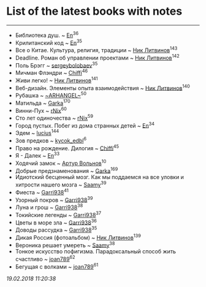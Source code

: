 # List of the latest books with notes
---

* Библиотека душ. ~ [En](users/333/333646551-vkontakte)<sup>36</sup>
* Крилитанский код ~ [En](users/333/333646551-vkontakte)<sup>35</sup>
* Все о Китае. Культура, религия, традиции ~ [Ник Литвинов](users/241/241974816-vkontakte)<sup>143</sup>
* Deadline. Роман об управлении проектами ~ [Ник Литвинов](users/241/241974816-vkontakte)<sup>142</sup>
* Поль Брэгг ~ [sergeybolobaev](users/112/112205967961310617540-google)<sup>35</sup>
* Мичман Флэндри ~ [Chiffi](users/105/105831994080785626680-google)<sup>46</sup>
* Живи легко! ~ [Ник Литвинов](users/241/241974816-vkontakte)<sup>141</sup>
* Веб-дизайн. Элементы опыта взаимодействия ~ [Ник Литвинов](users/241/241974816-vkontakte)<sup>140</sup>
* Рубашка ~ [~ARHANGEL~](users/642/64251996-vkontakte)<sup>50</sup>
* Матильда ~ [Garka](users/115/115753719718250012620-google)<sup>170</sup>
* Винни-Пух ~ [rNix](users/115/115622071-twitter)<sup>60</sup>
* Сто лет одиночества ~ [rNix](users/115/115622071-twitter)<sup>59</sup>
* Город пустых. Побег из дома странных детей ~ [En](users/333/333646551-vkontakte)<sup>34</sup>
* Эдем ~ [lucius](users/838/83820536-yandex)<sup>144</sup>
* Зов предков ~ [kycok_edbl](users/264/26415789-vkontakte)<sup>6</sup>
* Право на рождение. Дилогия ~ [Chiffi](users/105/105831994080785626680-google)<sup>45</sup>
* Я - Далек ~ [En](users/333/333646551-vkontakte)<sup>33</sup>
* Ходячий замок ~ [Артур Вольнов](users/225/225880893-vkontakte)<sup>10</sup>
* Добрые предзнаменования ~ [Garka](users/115/115753719718250012620-google)<sup>169</sup>
* Идиотский бесценный мозг. Как мы поддаемся на все уловки и хитрости нашего мозга ~ [Saamy](users/115/115226508-vkontakte)<sup>39</sup>
* Фиеста ~ [Garri938](users/114/114389869162010721507-google)<sup>41</sup>
* Узорный покров ~ [Garri938](users/114/114389869162010721507-google)<sup>39</sup>
* Луна и грош ~ [Garri938](users/114/114389869162010721507-google)<sup>38</sup>
* Токийские легенды ~ [Garri938](users/114/114389869162010721507-google)<sup>37</sup>
* Цветы в море зла ~ [Garri938](users/114/114389869162010721507-google)<sup>36</sup>
* Доводы рассудка ~ [Garri938](users/114/114389869162010721507-google)<sup>35</sup>
* Дикая Россия (фотоальбом) ~ [Ник Литвинов](users/241/241974816-vkontakte)<sup>139</sup>
* Вероника решает умереть ~ [Saamy](users/115/115226508-vkontakte)<sup>38</sup>
* Тонкое искусство пофигизма. Парадоксальный способ жить счастливо ~ [joan789](users/240/2401650-vkontakte)<sup>62</sup>
* Бегущая с волками ~ [joan789](users/240/2401650-vkontakte)<sup>61</sup>


_19.02.2018 11:20:38_
